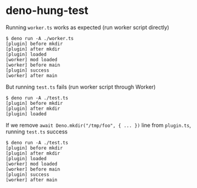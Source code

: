 # deno-hung-test

Running `worker.ts` works as expected (run worker script directly)

```
$ deno run -A ./worker.ts
[plugin] before mkdir
[plugin] after mkdir
[plugin] loaded
[worker] mod loaded
[worker] before main
[plugin] success
[worker] after main
```

But running `test.ts` fails (run worker script through Worker)

```
$ deno run -A ./test.ts
[plugin] before mkdir
[plugin] after mkdir
[plugin] loaded
```

If we remove `await Deno.mkdir("/tmp/foo", { ... })` line from `plugin.ts`,
running `test.ts` success

```
$ deno run -A ./test.ts
[plugin] before mkdir
[plugin] after mkdir
[plugin] loaded
[worker] mod loaded
[worker] before main
[plugin] success
[worker] after main
```
